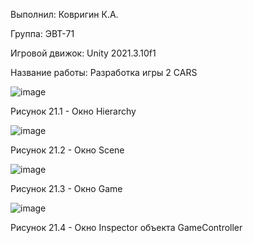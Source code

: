 Выполнил: Ковригин К.А.

Группа: ЭВТ-71

Игровой движок: Unity 2021.3.10f1

Название работы: Разработка игры 2 CARS

![image](https://user-images.githubusercontent.com/119486614/205433526-6fd0e301-c9e4-4aee-af97-60b45d95611e.png)

Рисунок 21.1 - Окно Hierarchy

![image](https://user-images.githubusercontent.com/119486614/205433569-2afd4786-71f6-47e4-bf87-ca0e48f5b414.png)

Рисунок 21.2 - Окно Scene

![image](https://user-images.githubusercontent.com/119486614/205433578-02fba40f-6221-40b1-b1cb-176799854d56.png)

Рисунок 21.3 - Окно Game

![image](https://user-images.githubusercontent.com/119486614/205433557-30421e9a-0288-42f1-9522-2a32a6c0a446.png)

Рисунок 21.4 - Окно Inspector объекта GameController
